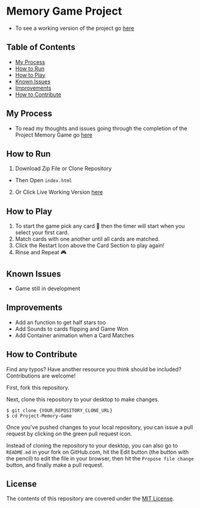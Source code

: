 # Memory Game Project
- To see a working version of the project go [here](https://robert-s-hogan.github.io/Project-Memory-Game/)

## Table of Contents

* [My Process](#my-process)
* [How to Run](#how-to-run)
* [How to Play](#how-to-play)
* [Known Issues](#known-issues)
* [Improvements](#improvements)
* [How to Contribute](#how-to-contribute)


## My Process
- To read my thoughts and issues going through the completion of the Project Memory Game go [here](http://www.robertshogan.com/blog/2018/03/02/udacity-project-memory-game/)

## How to Run
1. Download Zip File or Clone Repository
- Then Open `index.html` 
2. Or Click Live Working Version [here](https://robert-s-hogan.github.io/Project-Memory-Game/)

## How to Play
1. To start the game pick any card :flower_playing_cards: then the timer will start when you select your first card.
2. Match cards with one another until all cards are matched.
3. Click the Restart Icon above the Card Section to play again!
4. Rinse and Repeat :video_game:

## Known Issues
- Game still in development

## Improvements
- Add an function to get half stars too
- Add Sounds to cards flipping and Game Won
- Add Container animation when a Card Matches

## How to Contribute

Find any typos? Have another resource you think should be included? Contributions are welcome!

First, fork this repository.

Next, clone this repository to your desktop to make changes.

```
$ git clone {YOUR_REPOSITORY_CLONE_URL}
$ cd Project-Memory-Game
```

Once you've pushed changes to your local repository, you can issue a pull request by clicking on the green pull request icon.

Instead of cloning the repository to your desktop, you can also go to `README.md` in your fork on GitHub.com, hit the Edit button (the button with the pencil) to edit the file in your browser, then hit the `Propose file change` button, and finally make a pull request. 

## License

The contents of this repository are covered under the [MIT License](LICENSE).

